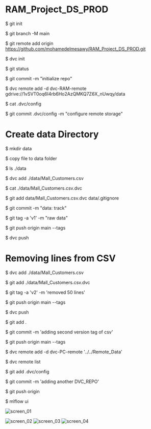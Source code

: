 # RAM_Project_DS_PROD


$ git init

$ git branch -M main

$ git remote add origin https://github.com/mohamedelmesawy/RAM_Project_DS_PROD.git

$ dvc init

$ git status

$ git commit -m "initialize repo"



$ dvc remote add -d dvc-RAM-remote gdrive://1vSVT0oq6I4rb6Ho2AzQMKQ7Z6X_nUwqy/data

$ cat .dvc/config

$ git commit .dvc/config -m "configure remote storage"



# Create data Directory

$ mkdir data

$ copy file to data folder

$ ls ./data

$ dvc add ./data/Mall_Customers.csv



$ cat ./data/Mall_Customers.csv.dvc

$ git add data/Mall_Customers.csv.dvc data/.gitignore

$ git commit -m "data: track"

$ git tag -a 'v1' -m "raw data"

$ git push origin main --tags

$ dvc push



# Removing lines from CSV
$ dvc add ./data/Mall_Customers.csv

$ git add ./data/Mall_Customers.csv.dvc

$ git tag -a 'v2' -m 'removed 50 lines'

$ git push origin main --tags

$ dvc push



$ git add .

$ git commit -m 'adding second version tag of csv'

$ git push origin main --tags




$ dvc remote add -d dvc-PC-remote '../../Remote_Data'

$ dvc remote list

$ git add .dvc/config

$ git commit -m 'adding another DVC_REPO'

$ git push origin


$ mlflow ui

![screen_01](https://user-images.githubusercontent.com/28452932/144993391-a565d398-7804-4a60-8edf-9696c86b19f8.jpg)

![screen_02](https://user-images.githubusercontent.com/28452932/144993409-39a02e9d-3995-4859-a302-7363d417677e.jpg)
![screen_03](https://user-images.githubusercontent.com/28452932/144993421-76f15b29-0302-40c4-b2eb-24146ac0ca6e.jpg)
![screen_04](https://user-images.githubusercontent.com/28452932/144995475-1e8545bb-7e48-4fa6-94bc-d85e1336aeac.jpg)
